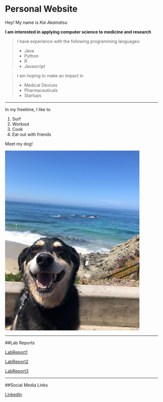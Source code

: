 # Personal Website

Hey! My name is _Kai Akamatsu_

**I am interested in applying computer science to medicine and research**

> I have experience with the following programming languages:
>
> - Java
> - Python
> - R
> - Javascript

> I am hoping to make an impact in
>
> - Medical Devices
> - Pharmaceuticals
> - Startups

---

In my freetime, I like to

1. Surf
2. Workout
3. Cook
4. Eat out with friends

Meet my dog!

![Image](dog.jpg)

---

##Lab Reports

[LabReport1](lab-report-1-week-0.html)

[LabReport2](lab-report-2-week-1.html)

[LabReport3](lab-report-3-week-3.html)

---

##Social Media Links

[LinkedIn](https://www.linkedin.com/in/kai-akamatsu/)
